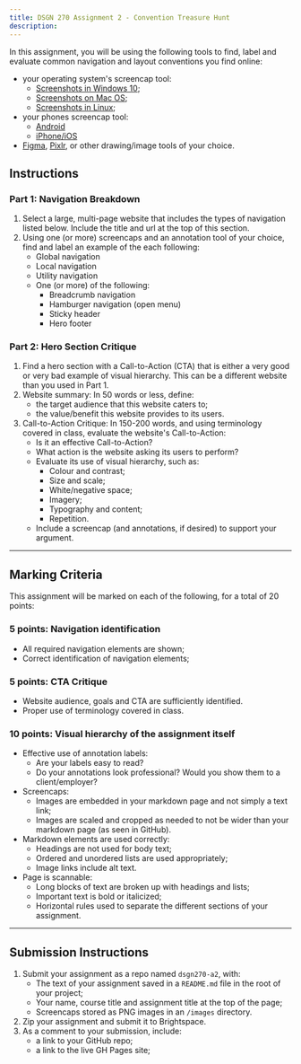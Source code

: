 ```yaml
---
title: DSGN 270 Assignment 2 - Convention Treasure Hunt
description: 
---
```

In this assignment, you will be using the following tools to find, label and evaluate common navigation and layout conventions you find online:
- your operating system's screencap tool:
    - [Screenshots in Windows 10](https://www.howtogeek.com/226280/how-to-take-screenshots-in-windows-10/);
    - [Screenshots on Mac OS](https://support.apple.com/en-ca/HT201361);
    - [Screenshots in Linux](https://itsfoss.com/take-screenshot-linux/);
- your phones screencap tool:
    - [Android](https://support.google.com/android/answer/9075928?hl=en)
    - [iPhone/iOS](https://support.apple.com/en-gb/HT200289)
- [Figma](https://www.figma.com/), [Pixlr](https://pixlr.com/), or other drawing/image tools of your choice.

## Instructions
### Part 1: Navigation Breakdown
1. Select a large, multi-page website that includes the types of navigation listed below. Include the title and url at the top of this section.
2. Using one (or more) screencaps and an annotation tool of your choice, find and label an example of the each following:
    - Global navigation
    - Local navigation
    - Utility navigation
    - One (or more) of the following:
        - Breadcrumb navigation
        - Hamburger navigation (open menu)
        - Sticky header
        - Hero footer

### Part 2: Hero Section Critique
1. Find a hero section with a Call-to-Action (CTA) that is either a very good or very bad example of visual hierarchy. This can be a different website than you used in Part 1.
2. Website summary: In 50 words or less, define: 
    - the target audience that this website caters to; 
    - the value/benefit this website provides to its users.
3. Call-to-Action Critique: In 150-200 words, and using terminology covered in class, evaluate the website's Call-to-Action:
    - Is it an effective Call-to-Action?
    - What action is the website asking its users to perform?
    - Evaluate its use of visual hierarchy, such as:
        - Colour and contrast;
        - Size and scale;
        - White/negative space;
        - Imagery;
        - Typography and content;
        - Repetition.
    - Include a screencap (and annotations, if desired) to support your argument.

---

## Marking Criteria
This assignment will be marked on each of the following, for a total of 20 points:

### 5 points: Navigation identification
- All required navigation elements are shown;
- Correct identification of navigation elements;

### 5 points: CTA Critique
- Website audience, goals and CTA are sufficiently identified.
- Proper use of terminology covered in class.

### 10 points: Visual hierarchy of the assignment itself
- Effective use of annotation labels:
    - Are your labels easy to read?
    - Do your annotations look professional? Would you show them to a client/employer?
- Screencaps:
    - Images are embedded in your markdown page and not simply a text link;
    - Images are scaled and cropped as needed to not be wider than your markdown page (as seen in GitHub).
- Markdown elements are used correctly:
    - Headings are not used for body text;
    - Ordered and unordered lists are used appropriately;
    - Image links include alt text.
- Page is scannable:
    - Long blocks of text are broken up with headings and lists;
    - Important text is bold or italicized;
    - Horizontal rules used to separate the different sections of your assignment.

---

## Submission Instructions
1. Submit your assignment as a repo named `dsgn270-a2`, with:
    - The text of your assignment saved in a `README.md` file in the root of your project;
    - Your name, course title and assignment title at the top of the page;
    - Screencaps stored as PNG images in an `/images` directory.
2. Zip your assignment and submit it to Brightspace.
3. As a comment to your submission, include:
      - a link to your GitHub repo;
      - a link to the live GH Pages site;
